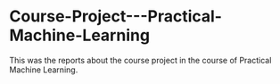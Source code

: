 # Course-Project---Practical-Machine-Learning
This was the reports about the course project in the course of Practical Machine Learning. 
